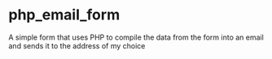 # php_email_form
A simple form that uses PHP to compile the data from the form into an email and sends it to the address of my choice
